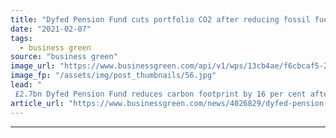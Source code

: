 ```yaml
---
title: "Dyfed Pension Fund cuts portfolio CO2 after reducing fossil fuel exposure"
date: "2021-02-07"
tags: 
  - business green
source: "business green"
image_url: "https://www.businessgreen.com/api/v1/wps/13cb4ae/f6cbcaf5-22df-4208-9e4e-7f0acd4a66df/2/green-investment-iStock-1194029906-185x114.jpg"
image_fp: "/assets/img/post_thumbnails/56.jpg"
lead: "
 £2.7bn Dyfed Pension Fund reduces carbon footprint by 16 per cent after moving to screen out fossil fuel and thermal coal exposure in portfolio ..."
article_url: "https://www.businessgreen.com/news/4026829/dyfed-pension-fund-cuts-portfolio-co2-reducing-fossil-fuel-exposure"
---
```


---
